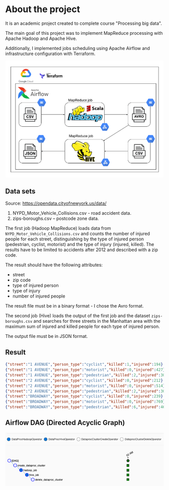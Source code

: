 # About the project

It is an academic project created to complete course "Processing big data".

The main goal of this project was to implement MapReduce processing with Apache Hadoop and Apache Hive.

Additionally, I implemented jobs scheduling using Apache Airflow and infrastructure configuration with Terraform.

![architecture](docs/pipeline-architecture.png)

## Data sets

Source: https://opendata.cityofnewyork.us/data/

1. NYPD_Motor_Vehicle_Collisions.csv - road accident data.
2. zips-boroughs.csv – postcode zone data.

The first job (Hadoop MapReduce) loads data from `NYPD_Motor_Vehicle_Collisions.csv` and counts the number of injured people for each street,
distinguishing by the type of injured person (pedestrian, cyclist, motorist) and the type of injury (injured, killed).
The results have to be limited to accidents after 2012 and described with a zip code.

The result should have the following attributes:
* street
* zip code
* type of injured person
* type of injury
* number of injured people

The result file must be in a binary format - I chose the Avro format.

The second job (Hive) loads the output of the first job and the dataset `zips-boroughs.csv` and searches for three streets
in the Manhattan area with the maximum sum of injured and killed people for each type of injured person.

The output file must be in JSON format.

## Result

```json
{"street":"1 AVENUE","person_type":"cyclist","killed":1,"injured":194}
{"street":"1 AVENUE","person_type":"motorist","killed":0,"injured":427}
{"street":"1 AVENUE","person_type":"pedestrian","killed":2,"injured":308}
{"street":"2 AVENUE","person_type":"cyclist","killed":0,"injured":212}
{"street":"2 AVENUE","person_type":"motorist","killed":0,"injured":514}
{"street":"2 AVENUE","person_type":"pedestrian","killed":2,"injured":309}
{"street":"BROADWAY","person_type":"cyclist","killed":0,"injured":239}
{"street":"BROADWAY","person_type":"motorist","killed":0,"injured":769}
{"street":"BROADWAY","person_type":"pedestrian","killed":6,"injured":463}

```

## Airflow DAG (Directed Acyclic Graph)

![dag.png](docs/dag.png)
